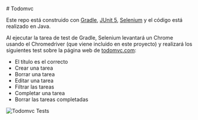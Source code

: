 # Todomvc

Este repo está construido con [Gradle](https://gradle.org/), [JUnit 5](http://junit.org/junit5/), [Selenium](http://www.seleniumhq.org/) y el código está realizado en Java.

Al ejecutar la tarea de test de Gradle, Selenium levantará un Chrome usando el Chromedriver (que viene incluido en este proyecto) y realizará los siguientes test sobre la página web de [todomvc.com](http://todomvc.com/examples/vanillajs/):

* El título es el correcto
* Crear una tarea
* Borrar una tarea
* Editar una tarea
* Filtrar las tareas
* Completar una tarea
* Borrar las tareas completadas

![Todomvc Tests](./todomvc-tests.gif)